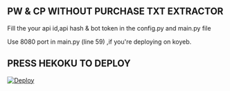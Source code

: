 ## PW & CP WITHOUT PURCHASE TXT EXTRACTOR 

Fill the your api id,api hash & bot token in the config.py and main.py file

Use 8080 port in main.py (line 59) ,if you're deploying on koyeb.


## PRESS HEKOKU TO DEPLOY
[![Deploy](https://www.herokucdn.com/deploy/button.svg)](https://heroku.com/deploy?template=https://github.com/)
